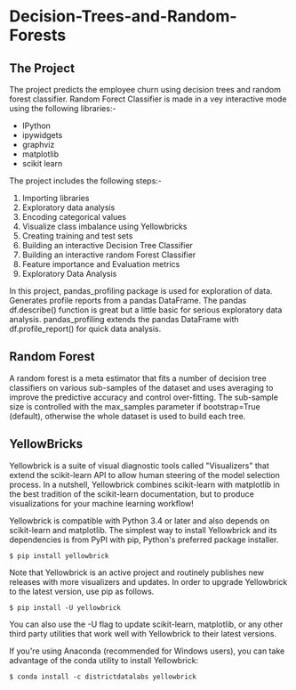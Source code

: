 # Decision-Trees-and-Random-Forests

## The Project
The project predicts the employee churn using decision trees and random forest classifier. Random Forect Classifier is made in a vey interactive mode using the following libraries:-
  * IPython
  * ipywidgets
  * graphviz
  * matplotlib
  * scikit learn

The project includes the following steps:-
  1. Importing libraries
  2. Exploratory data analysis
  3. Encoding categorical values
  4. Visualize class imbalance using Yellowbricks
  5. Creating training and test sets
  6. Building an interactive Decision Tree Classifier
  7. Building an interactive random Forest Classifier
  8. Feature importance and Evaluation metrics
  9. Exploratory Data Analysis

In this project, pandas_profiling package is used for exploration of data. Generates profile reports from a pandas DataFrame. The pandas df.describe() function is great but a little basic for serious exploratory data analysis. pandas_profiling extends the pandas DataFrame with df.profile_report() for quick data analysis.

## Random Forest
A random forest is a meta estimator that fits a number of decision tree classifiers on various sub-samples of the dataset and uses averaging to improve the predictive accuracy and control over-fitting. The sub-sample size is controlled with the max_samples parameter if bootstrap=True (default), otherwise the whole dataset is used to build each tree.

## YellowBricks
Yellowbrick is a suite of visual diagnostic tools called "Visualizers" that extend the scikit-learn API to allow human steering of the model selection process. In a nutshell, Yellowbrick combines scikit-learn with matplotlib in the best tradition of the scikit-learn documentation, but to produce visualizations for your machine learning workflow!

Yellowbrick is compatible with Python 3.4 or later and also depends on scikit-learn and matplotlib. The simplest way to install Yellowbrick and its dependencies is from PyPI with pip, Python's preferred package installer.

    $ pip install yellowbrick
Note that Yellowbrick is an active project and routinely publishes new releases with more visualizers and updates. In order to upgrade Yellowbrick to the latest version, use pip as follows.

    $ pip install -U yellowbrick
You can also use the -U flag to update scikit-learn, matplotlib, or any other third party utilities that work well with Yellowbrick to their latest versions.

If you're using Anaconda (recommended for Windows users), you can take advantage of the conda utility to install Yellowbrick:

    $ conda install -c districtdatalabs yellowbrick
